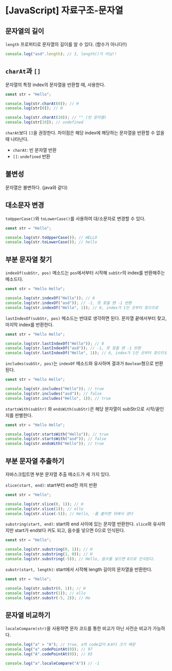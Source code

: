 # [JavaScript] 자료구조-문자열

## 문자열의 길이

`length` 프로퍼티로 문자열의 길이를 알 수 있다. (함수가 아니다!!)

```javascript
console.log("asd".length); // 3, length()가 아님!!
```

## `charAt`과 `[]`

문자열의 특정 index의 문자열을 반환할 때, 사용한다.

```javascript
const str = "Hello";

console.log(str.charAt(0)); // H
console.log(str[0]); // H

console.log(str.charAt(10)); // "" (빈 문자열)
console.log(str[10]); // undefined
```

`charAt`보다 `[]`을 권장한다.
차이점은 해당 index에 해당하는 문자열을 반환할 수 없을 때 나타난다.
- `charAt`: 빈 문자열 반환
- `[]`: `undefined` 반환

## 불변성

문자열은 불변하다. (java와 같다)

## 대소문자 변경

`toUpperCase()`와 `toLowerCase()`를 사용하여 대/소문자로 변경할 수 있다.

```javascript
const str = "Hello";

console.log(str.toUpperCase()); // HELLO
console.log(str.toLowerCase()); // hello
```

## 부분 문자열 찾기

`indexOf(subStr, pos)` 메소드는 `pos`에서부터 시작해 `subStr`의 index를 반환해주는 메소드다.

```javascript
const str = "Hello Hello";

console.log(str.indexOf("Hello")); // 0
console.log(str.indexOf("asd")); // -1, 못 찾을 땐 -1 반환
console.log(str.indexOf("Hello", 1)); // 6, index가 1인 곳부터 찾으므로
```

`lastIndexOf(subStr, pos)` 메소드는 반대로 생각하면 된다.
문자열 끝에서부터 찾고, 마지막 index를 반환한다.

```javascript
const str = "Hello Hello";

console.log(str.lastIndexOf("Hello")); // 0
console.log(str.lastIndexOf("asd")); // -1, 못 찾을 땐 -1 반환
console.log(str.lastIndexOf("Hello", 1)); // 6, index가 1인 곳부터 찾으므로
```

`includes(subStr, pos)`는 `indexOf` 메소드와 유사하며 결과가 `Boolean`형으로 반환된다.

```javascript
const str = "Hello Hello";

console.log(str.includes("Hello")); // true
console.log(str.includes("asd")); // false
console.log(str.includes("Hello", 1)); // true
```

`startsWith(subStr)` 와 `endsWith(subStr)`은 해당 문자열이 subStr으로 시작/끝인지를 판별한다.

```javascript
const str = "Hello Hello";

console.log(str.startsWith("Hello")); // true
console.log(str.startsWith("asd")); // false
console.log(str.endsWith("Hello")); // true
```

## 부분 문자열 추출하기

자바스크립트엔 부분 문자열 추출 메소드가 세 가지 있다.

`slice(start, end)`: start부터 end전 까지 반환

```javascript
const str = "Hello";

console.log(str.slice(0, 1)); // H
console.log(str.slice(1)); // ello
console.log(str.slice(-5)); // Hello, -를 붙이면 뒤에서 센다
```

`substring(start, end)`: start와 end 사이에 있는 문자열 반환한다.
`slice`와 유사하지만 start가 end보다 커도 되고, 음수를 넣으면 0으로 인식된다.

```javascript
const str = "Hello";

console.log(str.substring(0, 1)); // H
console.log(str.substring(1, 0)); // H
console.log(str.substring(-5)); // Hello, 음수를 넣으면 0으로 인식된다.
```

`substr(start, length)`: start에서 시작해 length 길이의 문자열을 반환한다.

```javascript
const str = "Hello";

console.log(str.substr(0, 1)); // H
console.log(str.substr(1)); // ello
console.log(str.substr(-5, 2)); // He
```

## 문자열 비교하기

`localeCompare(str)`을 사용하면 문자 코드를 통한 비교가 아닌 사전순 비교가 가능하다.

```javascript
console.log("a" > "A"); // true, a의 code값이 A보다 크기 때문
console.log("a".codePointAt(0)); // 97
console.log("A".codePointAt(0)); // 65

console.log("a".localeCompare("A")) // -1
```